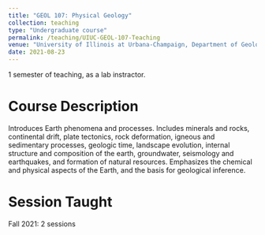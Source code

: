 ```yaml
---
title: "GEOL 107: Physical Geology"
collection: teaching
type: "Undergraduate course"
permalink: /teaching/UIUC-GEOL-107-Teaching
venue: "University of Illinois at Urbana-Champaign, Department of Geology"
date: 2021-08-23
---
```


1 semester of teaching, as a lab instractor.

Course Description
======
Introduces Earth phenomena and processes. Includes minerals and rocks, continental drift, plate tectonics, rock deformation, igneous and sedimentary processes, geologic time, landscape evolution, internal structure and composition of the earth, groundwater, seismology and earthquakes, and formation of natural resources. Emphasizes the chemical and physical aspects of the Earth, and the basis for geological inference.

Session Taught
======
Fall 2021: 2 sessions
